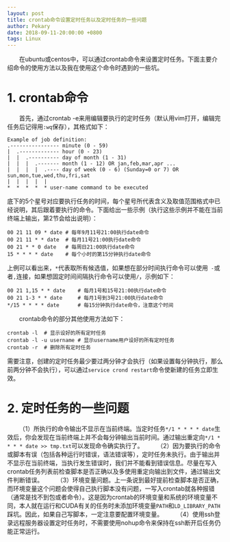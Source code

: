 ```yaml
---
layout: post
title: crontab命令设置定时任务以及定时任务的一些问题
author: Pekary
date: 2018-09-11-20:00:00 +0800
tags: Linux
---
```


&emsp;&emsp;在ubuntu或centos中，可以通过crontab命令来设置定时任务。下面主要介绍命令的使用方法以及我在使用这个命令时遇到的一些坑。

#  1. crontab命令

&emsp;&emsp;首先，通过crontab -e来用编辑要执行的定时任务（默认用vim打开，编辑完任务后记得用`:wq`保存），其格式如下：

```shell
Example of job definition:
.---------------- minute (0 - 59)
|  .------------- hour (0 - 23)
|  |  .---------- day of month (1 - 31)
|  |  |  .------- month (1 - 12) OR jan,feb,mar,apr ...
|  |  |  |  .---- day of week (0 - 6) (Sunday=0 or 7) OR sun,mon,tue,wed,thu,fri,sat
|  |  |  |  |
*  *  *  *  * user-name command to be executed
```

底下的5个星号对应要执行任务的时间，每个星号所代表含义及取值范围格式中已经说明，其后跟着要执行的命令。下面给出一些示例（执行这些示例并不能在当前终端上输出，第2节会给出说明）：

```shell
00 21 11 09 * date # 每年9月11号21:00执行date命令
00 21 11 * * date  # 每月11号21:00执行date命令
00 21 * * 0 date   # 每周日21:00执行date命令
15 * * * * date    # 每个小时的第15分钟执行date命令
```

上例可以看出来，`*`代表取所有候选值，如果想在部分时间执行命令可以使用` -`或者`,`连接，如果想固定时间间隔执行命令可以使用`/`，示例如下：

```shell
00 21 1,15 * * date    # 每月1号和15号21:00执行date命令
00 21 1-3 * * date     # 每月1号到3号21:00执行date命令
*/15 * * * * date      # 每15分钟执行date命令，注意这个时间
```

&emsp;&emsp;crontab命令的部分其他使用方法如下：

```shell
crontab -l  # 显示设好的所有定时任务
crontab -l -u username # 显示username用户设好的所有定时任务
crontab -r  # 删除所有定时任务
```

需要注意，创建的定时任务最少要过两分钟才会执行（如果设置每分钟执行，那么前两分钟不会执行），可以通过`service crond restart`命令使新建的任务立即生效。

# 2. 定时任务的一些问题 

&emsp;&emsp;（1）所执行的命令输出不显示在当前终端。当定时任务`*/1 * * * * date`生效后，你会发现在当前终端上并不会每分钟输出当前时间。通过输出重定向`*/1 * * * * date >> tmp.txt`可以发现命令确实执行了。
&emsp;&emsp;（2）因为要执行的命令或脚本有误（包括各种运行时错误，语法错误等），定时任务未执行。由于输出并不显示在当前终端，当执行发生错误时，我们并不能看到错误信息。尽量在写入crontab任务列表前检查脚本是否正确以及多使用重定向输出到文件，通过输出文件判断错误。
&emsp;&emsp;（3）环境变量问题。上一条说到最好提前检查脚本是否正确，而环境变量这个问题会使得自己执行脚本没有问题，一写入crontab就各种报错（通常是找不到包或者命令）。这是因为crontab的环境变量和系统的环境变量不同，本人就在运行和CUDA有关的任务时未添加环境变量`PATH`和`LD_LIBRARY_PATH`踩坑。因此，如果自己写脚本，一定注意要配置环境变量。
&emsp;&emsp;（4）使用ssh登录远程服务器设置定时任务时，不需要使用nohup命令来保持在ssh断开后任务仍能正常运行。
